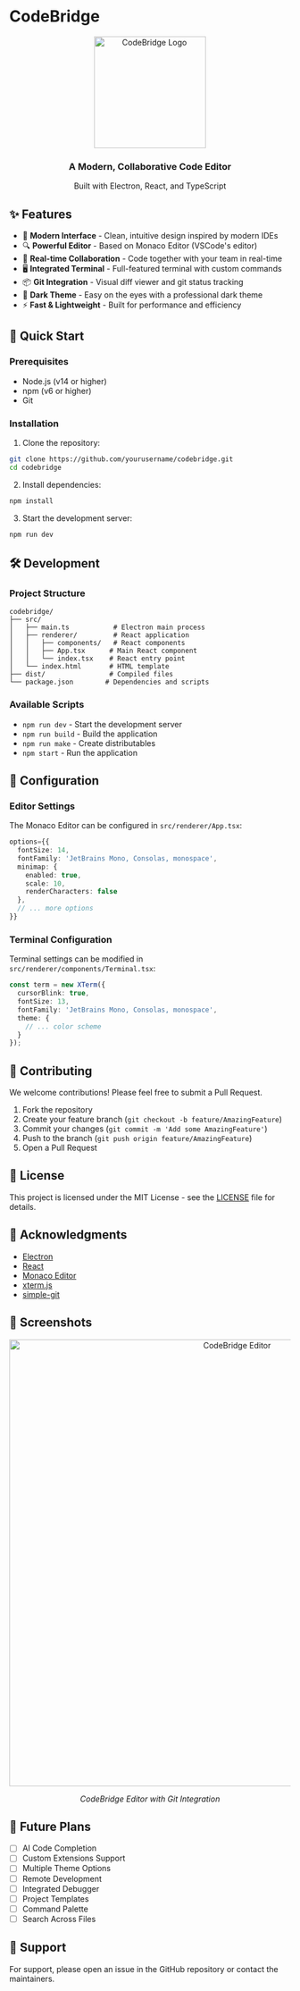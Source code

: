 # CodeBridge

<div align="center">
  <img src="docs/logo.png" alt="CodeBridge Logo" width="200"/>
  <h3>A Modern, Collaborative Code Editor</h3>
  <p>Built with Electron, React, and TypeScript</p>
</div>

## ✨ Features

- 🎨 **Modern Interface** - Clean, intuitive design inspired by modern IDEs
- 🔍 **Powerful Editor** - Based on Monaco Editor (VSCode's editor)
- 🤝 **Real-time Collaboration** - Code together with your team in real-time
- 🖥️ **Integrated Terminal** - Full-featured terminal with custom commands
- 📦 **Git Integration** - Visual diff viewer and git status tracking
- 🌙 **Dark Theme** - Easy on the eyes with a professional dark theme
- ⚡ **Fast & Lightweight** - Built for performance and efficiency

## 🚀 Quick Start

### Prerequisites

- Node.js (v14 or higher)
- npm (v6 or higher)
- Git

### Installation

1. Clone the repository:
```bash
git clone https://github.com/yourusername/codebridge.git
cd codebridge
```

2. Install dependencies:
```bash
npm install
```

3. Start the development server:
```bash
npm run dev
```

## 🛠️ Development

### Project Structure

```
codebridge/
├── src/
│   ├── main.ts           # Electron main process
│   ├── renderer/         # React application
│   │   ├── components/   # React components
│   │   ├── App.tsx      # Main React component
│   │   └── index.tsx    # React entry point
│   └── index.html       # HTML template
├── dist/                # Compiled files
└── package.json        # Dependencies and scripts
```

### Available Scripts

- `npm run dev` - Start the development server
- `npm run build` - Build the application
- `npm run make` - Create distributables
- `npm start` - Run the application

## 🔧 Configuration

### Editor Settings

The Monaco Editor can be configured in `src/renderer/App.tsx`:

```typescript
options={{
  fontSize: 14,
  fontFamily: 'JetBrains Mono, Consolas, monospace',
  minimap: {
    enabled: true,
    scale: 10,
    renderCharacters: false
  },
  // ... more options
}}
```

### Terminal Configuration

Terminal settings can be modified in `src/renderer/components/Terminal.tsx`:

```typescript
const term = new XTerm({
  cursorBlink: true,
  fontSize: 13,
  fontFamily: 'JetBrains Mono, Consolas, monospace',
  theme: {
    // ... color scheme
  }
});
```

## 🤝 Contributing

We welcome contributions! Please feel free to submit a Pull Request.

1. Fork the repository
2. Create your feature branch (`git checkout -b feature/AmazingFeature`)
3. Commit your changes (`git commit -m 'Add some AmazingFeature'`)
4. Push to the branch (`git push origin feature/AmazingFeature`)
5. Open a Pull Request

## 📝 License

This project is licensed under the MIT License - see the [LICENSE](LICENSE) file for details.

## 🙏 Acknowledgments

- [Electron](https://www.electronjs.org/)
- [React](https://reactjs.org/)
- [Monaco Editor](https://microsoft.github.io/monaco-editor/)
- [xterm.js](https://xtermjs.org/)
- [simple-git](https://github.com/steveukx/git-js)

## 📸 Screenshots

<div align="center">
  <img src="docs/screenshot1.png" alt="CodeBridge Editor" width="800"/>
  <p><em>CodeBridge Editor with Git Integration</em></p>
</div>

## 🔮 Future Plans

- [ ] AI Code Completion
- [ ] Custom Extensions Support
- [ ] Multiple Theme Options
- [ ] Remote Development
- [ ] Integrated Debugger
- [ ] Project Templates
- [ ] Command Palette
- [ ] Search Across Files

## 💬 Support

For support, please open an issue in the GitHub repository or contact the maintainers.